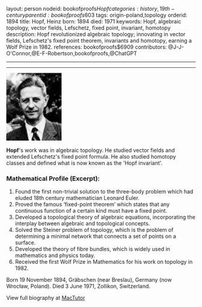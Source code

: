 layout: person
nodeid: bookofproofs$Hopf
categories: history,19th-century
parentid: bookofproofs$603
tags: origin-poland,topology
orderid: 1894
title: Hopf, Heinz
born: 1894
died: 1971
keywords: Hopf, algebraic topology, vector fields, Lefschetz, fixed point, invariant, homotopy
description: Hopf revolutionized algebraic topology; innovating in vector fields, Lefschetz's fixed point theorem, invariants and homotopy, earning a Wolf Prize in 1982.
references: bookofproofs$6909
contributors: @J-J-O'Connor,@E-F-Robertson,bookofproofs,@ChatGPT

---



---

![Hopf.jpg](https://github.com/bookofproofs/bookofproofs.github.io/blob/main/_sources/_assets/images/portraits/Hopf.jpg?raw=true)

**Hopf**'s work was in algebraic topology. He studied vector fields and extended Lefschetz's fixed point formula. He also studied homotopy classes and defined what is now known as the 'Hopf invariant'.

### Mathematical Profile (Excerpt):
1. Found the first non-trivial solution to the three-body problem which had eluded 18th century mathematician Leonard Euler.
2. Proved the famous ‘fixed-point theorem’ which states that any continuous function of a certain kind must have a fixed point.
3. Developed a topological theory of algebraic equations, incorporating the interplay between algebraic and topological concepts.
4. Solved the Steiner problem of topology, which is the problem of determining a minimal network that connects a set of points on a surface.
5. Developed the theory of fibre bundles, which is widely used in mathematics and physics today.
6. Received the first Wolf Prize in Mathematics for his work on topology in 1982.

Born 19 November 1894, Gräbschen (near Breslau), Germany (now Wrocław, Poland). Died 3 June 1971, Zollikon, Switzerland.

View full biography at [MacTutor](https://mathshistory.st-andrews.ac.uk/Biographies/Hopf/)
